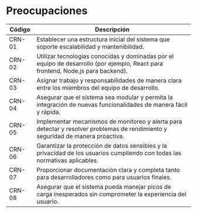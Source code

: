 # Preocupaciones

| Código | Descripción                                                                                                          |
|--------|----------------------------------------------------------------------------------------------------------------------|
| CRN-01 | Establecer una estructura inicial del sistema que soporte escalabilidad y mantenibilidad.                            |
| CRN-02 | Utilizar tecnologías conocidas y dominadas por el equipo de desarrollo (por ejemplo, React para frontend, Node.js para backend). |
| CRN-03 | Asignar trabajo y responsabilidades de manera clara entre los miembros del equipo de desarrollo.                     |
| CRN-04 | Asegurar que el sistema sea modular y permita la integración de nuevas funcionalidades de manera fácil y rápida.     |
| CRN-05 | Implementar mecanismos de monitoreo y alerta para detectar y resolver problemas de rendimiento y seguridad de manera proactiva. |
| CRN-06 | Garantizar la protección de datos sensibles y la privacidad de los usuarios cumpliendo con todas las normativas aplicables. |
| CRN-07 | Proporcionar documentación clara y completa tanto para desarrolladores como para usuarios finales.                   |
| CRN-08 | Asegurar que el sistema pueda manejar picos de carga inesperados sin comprometer la experiencia del usuario.          |